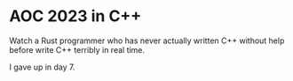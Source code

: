 # AOC 2023 in C++

Watch a Rust programmer who has never actually written C++ without help before write C++ terribly in real time.

I gave up in day 7.
